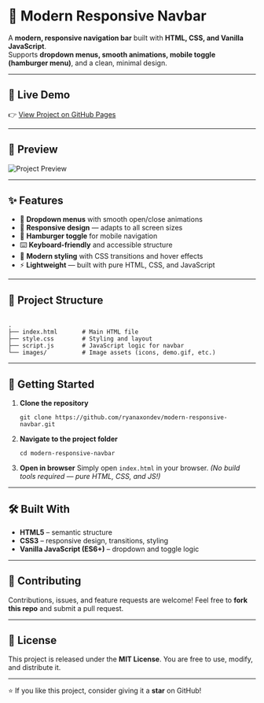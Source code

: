 # 📱 Modern Responsive Navbar

A **modern, responsive navigation bar** built with **HTML, CSS, and Vanilla JavaScript**.  
Supports **dropdown menus, smooth animations, mobile toggle (hamburger menu)**, and a clean, minimal design.

---

## 🚀 Live Demo
👉 [View Project on GitHub Pages](https://ryanaxondev.github.io/modern-responsive-navbar/)

---

## 📸 Preview
![Project Preview](images/demo.gif)

---

## ✨ Features

- 📂 **Dropdown menus** with smooth open/close animations  
- 📱 **Responsive design** — adapts to all screen sizes  
- 🍔 **Hamburger toggle** for mobile navigation  
- ⌨️ **Keyboard-friendly** and accessible structure  
- 🎨 **Modern styling** with CSS transitions and hover effects  
- ⚡ **Lightweight** — built with pure HTML, CSS, and JavaScript  

---

## 📂 Project Structure

```

.
├── index.html       # Main HTML file
├── style.css        # Styling and layout
├── script.js        # JavaScript logic for navbar
└── images/          # Image assets (icons, demo.gif, etc.)

```

---

## 🚀 Getting Started

1. **Clone the repository**

   ```
   git clone https://github.com/ryanaxondev/modern-responsive-navbar.git

2. **Navigate to the project folder**

   ```
   cd modern-responsive-navbar
   ```

3. **Open in browser**
   Simply open `index.html` in your browser.
   *(No build tools required — pure HTML, CSS, and JS!)*

---

## 🛠 Built With

* **HTML5** – semantic structure
* **CSS3** – responsive design, transitions, styling
* **Vanilla JavaScript (ES6+)** – dropdown and toggle logic

---

## 🤝 Contributing

Contributions, issues, and feature requests are welcome!
Feel free to **fork this repo** and submit a pull request.

---

## 📜 License

This project is released under the **MIT License**.
You are free to use, modify, and distribute it.

---

⭐ If you like this project, consider giving it a **star** on GitHub!
